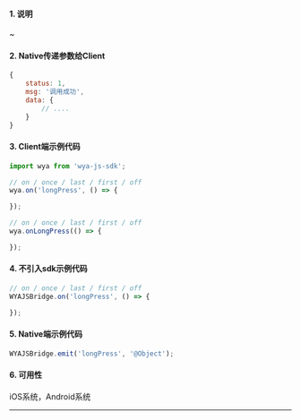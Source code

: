 #### 1. 说明

~

#### 2. Native传递参数给Client

```javascript
{
	status: 1,
	msg: '调用成功',
	data: {
		// ....
	}
}
```

#### 3. Client端示例代码

```javascript
import wya from 'wya-js-sdk';

// on / once / last / first / off
wya.on('longPress', () => {

});

// on / once / last / first / off
wya.onLongPress(() => {

});
```

#### 4. 不引入sdk示例代码

```javascript
// on / once / last / first / off
WYAJSBridge.on('longPress', () => {

});
```

#### 5. Native端示例代码

```javascript
WYAJSBridge.emit('longPress', '@Object');
```

#### 6. 可用性

iOS系统，Android系统

---------

